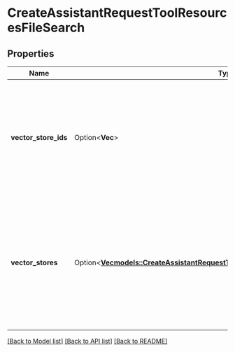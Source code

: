 # CreateAssistantRequestToolResourcesFileSearch

## Properties

Name | Type | Description | Notes
------------ | ------------- | ------------- | -------------
**vector_store_ids** | Option<**Vec<String>**> | The [vector store](https://platform.openai.com/docs/api-reference/vector-stores/object) attached to this assistant. There can be a maximum of 1 vector store attached to the assistant.  | [optional]
**vector_stores** | Option<[**Vec<models::CreateAssistantRequestToolResourcesFileSearchVectorStoresInner>**](CreateAssistantRequest_tool_resources_file_search_vector_stores_inner.md)> | A helper to create a [vector store](https://platform.openai.com/docs/api-reference/vector-stores/object) with file_ids and attach it to this assistant. There can be a maximum of 1 vector store attached to the assistant.  | [optional]

[[Back to Model list]](../README.md#documentation-for-models) [[Back to API list]](../README.md#documentation-for-api-endpoints) [[Back to README]](../README.md)


